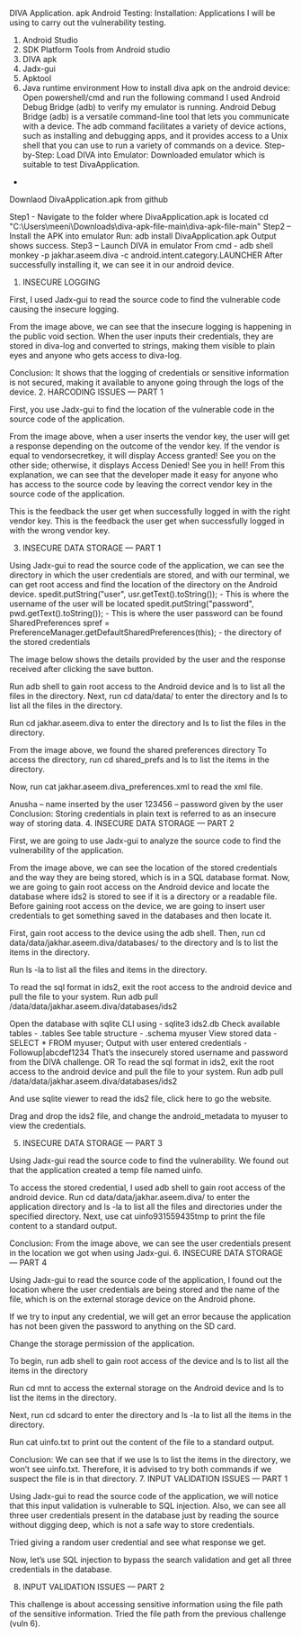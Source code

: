DIVA Application. apk Android Testing:
Installation:
Applications I will be using to carry out the vulnerability testing.
1.	Android Studio
2.	SDK Platform Tools from Android studio
3.	DIVA apk
4.	Jadx-gui
5.	Apktool
6.	Java runtime environment
How to install diva apk on the android device:
Open powershell/cmd and run the following command
I used Android Debug Bridge (adb) to verify my emulator is running.
Android Debug Bridge (adb) is a versatile command-line tool that lets you communicate with a device. The adb command facilitates a variety of device actions, such as installing and debugging apps, and it provides access to a Unix shell that you can use to run a variety of commands on a device.
Step-by-Step: Load DIVA into Emulator:
Downloaded emulator which is suitable to test DivaApplication.
-	 
Downlaod DivaApplication.apk from github
 
Step1 - Navigate to the folder where DivaApplication.apk is located
cd "C:\Users\meeni\Downloads\diva-apk-file-main\diva-apk-file-main"
Step2 – Install the APK into emulator
Run: adb install DivaApplication.apk
Output shows success.
Step3 – Launch DIVA in emulator
From cmd -  adb shell monkey -p jakhar.aseem.diva -c android.intent.category.LAUNCHER 
After successfully installing it, we can see it in our android device.
 
 

1. INSECURE LOGGING


 
 
First, I used Jadx-gui to read the source code to find the vulnerable code causing the insecure logging.

From the image above, we can see that the insecure logging is happening in the public void section. When the user inputs their credentials, they are stored in diva-log and converted to strings, making them visible to plain eyes and anyone who gets access to diva-log.
 

 
Conclusion: It shows that the logging of credentials or sensitive information is not secured, making it available to anyone going through the logs of the device.
2. HARCODING ISSUES — PART 1
 
First, you use Jadx-gui to find the location of the vulnerable code in the source code of the application.
 
From the image above, when a user inserts the vendor key, the user will get a response depending on the outcome of the vendor key. If the vendor is equal to vendorsecretkey, it will display Access granted! See you on the other side; otherwise, it displays Access Denied! See you in hell!
From this explanation, we can see that the developer made it easy for anyone who has access to the source code by leaving the correct vendor key in the source code of the application.
 
This is the feedback the user get when successfully logged in with the right vendor key.
This is the feedback the user get when successfully logged in with the wrong vendor key.
 
3. INSECURE DATA STORAGE — PART 1
 
Using Jadx-gui to read the source code of the application, we can see the directory in which the user credentials are stored, and with our terminal, we can get root access and find the location of the directory on the Android device.
spedit.putString("user", usr.getText().toString()); - This is where the username of the user will be located
spedit.putString("password", pwd.getText().toString()); - This is where the user password can be found
SharedPreferences spref = PreferenceManager.getDefaultSharedPreferences(this); - the directory of the stored credentials


 
The image below shows the details provided by the user and the response received after clicking the save button.
 
Run adb shell to gain root access to the Android device and ls to list all the files in the directory.
Next, run cd data/data/ to enter the directory and ls to list all the files in the directory.

 
Run cd jakhar.aseem.diva to enter the directory and ls to list the files in the directory.
 
From the image above, we found the shared preferences directory
To access the directory, run cd shared_prefs and ls to list the items in the directory.
 
Now, run cat jakhar.aseem.diva_preferences.xml to read the xml file.
 
Anusha – name inserted by the user
123456 – password given by the user
Conclusion: Storing credentials in plain text is referred to as an insecure way of storing data.
4. INSECURE DATA STORAGE — PART 2
 
First, we are going to use Jadx-gui to analyze the source code to find the vulnerability of the application.
 
From the image above, we can see the location of the stored credentials and the way they are being stored, which is in a SQL database format. Now, we are going to gain root access on the Android device and locate the database where ids2 is stored to see if it is a directory or a readable file.
Before gaining root access on the device, we are going to insert user credentials to get something saved in the databases and then locate it.
 
First, gain root access to the device using the adb shell. Then, run cd data/data/jakhar.aseem.diva/databases/ to the directory and ls to list the items in the directory.
 
Run ls -la to list all the files and items in the directory.
 
To read the sql format in ids2, exit the root access to the android device and pull the file to your system.
Run adb pull /data/data/jakhar.aseem.diva/databases/ids2
 

 
Open the database with sqlite CLI using -  sqlite3 ids2.db
Check available tables -  .tables
See table structure - .schema myuser
View stored data - SELECT * FROM myuser;
Output with user entered credentials - Followup|abcdef1234
That’s the insecurely stored username and password from the DIVA challenge. 
OR
To read the sql format in ids2, exit the root access to the android device and pull the file to your system.
Run adb pull /data/data/jakhar.aseem.diva/databases/ids2
 
And use sqlite viewer to read the ids2 file, click here to go the website.
 
Drag and drop the ids2 file, and change the android_metadata to myuser to view the credentials.
 
 
 
5. INSECURE DATA STORAGE — PART 3
 
Using Jadx-gui read the source code to find the vulnerability.
We found out that the application created a temp file named uinfo.
 
 
To access the stored credential, I used adb shell to gain root access of the android device.
Run cd data/data/jakhar.aseem.diva/ to enter the application directory and ls -la to list all the files and directories under the specified directory.
Next, use cat uinfo931559435tmp to print the file content to a standard output.
 
Conclusion: From the image above, we can see the user credentials present in the location we got when using Jadx-gui.
6. INSECURE DATA STORAGE — PART 4
 
Using Jadx-gui to read the source code of the application, I found out the location where the user credentials are being stored and the name of the file, which is on the external storage device on the Android phone.
 
If we try to input any credential, we will get an error because the application has not been given the password to anything on the SD card.
  
Change the storage permission of the application.
  
To begin, run adb shell to gain root access of the device and ls to list all the items in the directory
 
Run cd mnt to access the external storage on the Android device and ls to list the items in the directory.
 
Next, run cd sdcard to enter the directory and ls -la to list all the items in the directory.
 
Run cat uinfo.txt to print out the content of the file to a standard output.
 
Conclusion: We can see that if we use ls to list the items in the directory, we won’t see uinfo.txt. Therefore, it is advised to try both commands if we suspect the file is in that directory.
7. INPUT VALIDATION ISSUES — PART 1
 
Using Jadx-gui to read the source code of the application, we will notice that this input validation is vulnerable to SQL injection. Also, we can see all three user credentials present in the database just by reading the source without digging deep, which is not a safe way to store credentials.
 
Tried giving a random user credential and see what response we get.
 
Now, let’s use SQL injection to bypass the search validation and get all three credentials in the database.
 
8. INPUT VALIDATION ISSUES — PART 2
 
This challenge is about accessing sensitive information using the file path of the sensitive information. Tried the file path from the previous challenge (vuln 6).
 

